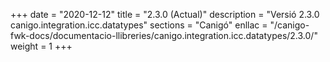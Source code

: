+++
date        = "2020-12-12"
title       = "2.3.0 (Actual)"
description = "Versió 2.3.0 canigo.integration.icc.datatypes"
sections    = "Canigó"
enllac		= "/canigo-fwk-docs/documentacio-llibreries/canigo.integration.icc.datatypes/2.3.0/"
weight		= 1
+++
